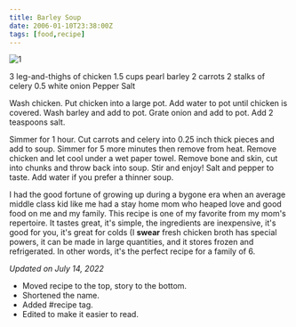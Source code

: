 ```yaml
---
title: Barley Soup
date: 2006-01-10T23:38:00Z
tags: [food,recipe]
---
```

![1]

3 leg-and-thighs of chicken
1.5 cups pearl barley
2 carrots
2 stalks of celery
0.5 white onion
Pepper
Salt

Wash chicken.
Put chicken into a large pot.
Add water to pot until chicken is covered.
Wash barley and add to pot.
Grate onion and add to pot.
Add 2 teaspoons salt.

Simmer for 1 hour.
Cut carrots and celery into 0.25 inch thick pieces and add to soup.
Simmer for 5 more minutes then remove from heat.
Remove chicken and let cool under a wet paper towel.
Remove bone and skin, cut into chunks and throw back into soup.
Stir and enjoy!
Salt and pepper to taste.
Add water if you prefer a thinner soup.

I had the good fortune of growing up during a bygone era when
an average middle class kid like me had a stay home mom who
heaped love and good food on me and my family.
This recipe is one of my favorite from my mom's repertoire.
It tastes great, it's simple, the ingredients are inexpensive,
it's good for you, it's great for colds (I **swear** fresh
chicken broth has special powers, it can be made in large quantities,
and it stores frozen and refrigerated. In other words, it's the
perfect recipe for a family of 6.

*Updated on July 14, 2022*

* Moved recipe to the top, story to the bottom.
* Shortened the name.
* Added #recipe tag.
* Edited to make it easier to read.

[1]: https://ggr_com.s3.amazonaws.com/images/barley-soup.jpg
